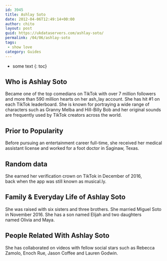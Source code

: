 ```yaml
---
id: 3945
title: Ashlay Soto
date: 2012-04-06T12:49:14+00:00
author: chito
layout: post
guid: https://ukdataservers.com/ashlay-soto/
permalink: /04/06/ashlay-soto
tags:
 - show love
category: Guides
---
```


* some text
{: toc}
          
          
## Who is  Ashlay Soto
                  
                  
                  
Became one of the top comedians on TikTok with over 7 million followers and more than 590 million hearts on her ash_lay account. She has hit #1 on each TikTok leaderboard. She is known for portraying a wide range of characters such as Granny Melba and Hill-Billy Bob and her original sounds are frequently used by TikTok creators across the world. 
                  
                
                
                
## Prior to Popularity 
                  
                  
                  
Before pursuing an entertainment career full-time, she received her medical assistant license and worked for a foot doctor in Saginaw, Texas. 
                  
                
                
                
## Random data 
                  
                  
                  
She earned her verification crown on TikTok in December of 2016, back when the app was still known as musical.ly. 
                  
                
                
                
## Family & Everyday Life of Ashlay Soto
                  
                  
                  
She was raised with six sisters and three brothers. She married Miguel Soto in November 2016. She has a son named Elijah and two daughters named Olivia and Maya. 
                  
                
                
                
## People Related With  Ashlay Soto
                  
                  
                  
She has collaborated on videos with fellow social stars such as Rebecca Zamolo, Enoch Rue, Jason Coffee and Lauren Godwin. 
                  
                
              
            
          
          
          
    
    
  
